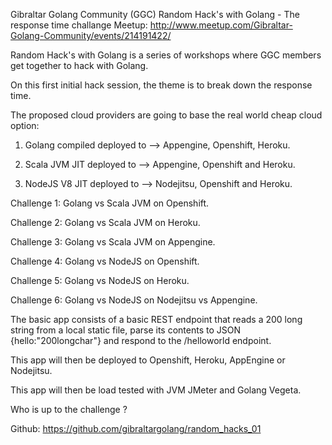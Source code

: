 Gibraltar Golang Community (GGC) Random Hack's with Golang - The response time challange Meetup: 
http://www.meetup.com/Gibraltar-Golang-Community/events/214191422/

Random Hack's with Golang is a series of workshops where GGC members get together to hack with Golang.

On this first initial hack session, the theme is to break down the response time.

The proposed cloud providers are going to base the real world cheap cloud option:


1) Golang compiled deployed to --> Appengine, Openshift, Heroku. 
2) Scala JVM JIT deployed to --> Appengine, Openshift and Heroku.

3) NodeJS V8 JIT deployed to --> Nodejitsu, Openshift and Heroku.


Challenge 1: Golang vs Scala JVM on Openshift.

Challenge 2: Golang vs Scala JVM on Heroku.

Challenge 3: Golang vs Scala JVM on Appengine.

Challenge 4: Golang vs NodeJS on Openshift.

Challenge 5: Golang vs NodeJS on Heroku.

Challenge 6: Golang vs NodeJS on Nodejitsu vs Appengine.


The basic app consists of a basic REST endpoint that reads a 200 long string from a local static file, parse its contents to JSON {hello:"200longchar"} and respond to the /helloworld endpoint.

This app will then be deployed to Openshift, Heroku, AppEngine or Nodejitsu.

This app will then be load tested with JVM JMeter and Golang Vegeta.

Who is up to the challenge ?  


Github: https://github.com/gibraltargolang/random_hacks_01 